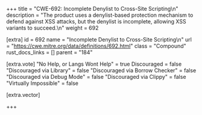 +++
title = "CWE-692: Incomplete Denylist to Cross-Site Scripting\n"
description = "The product uses a denylist-based protection mechanism to defend against XSS attacks, but the denylist is incomplete, allowing XSS variants to succeed.\n"
weight = 692

[extra]
id = 692
name = "Incomplete Denylist to Cross-Site Scripting\n"
url = "https://cwe.mitre.org/data/definitions/692.html"
class = "Compound"
rust_docs_links = []
parent = "184"

[extra.vote]
"No Help, or Langs Wont Help" = true
Discouraged = false
"Discouraged via Library" = false
"Discouraged via Borrow Checker" = false
"Discouraged via Debug Mode" = false
"Discouraged via Clippy" = false
"Virtually Impossible" = false

[extra.vector]

+++
